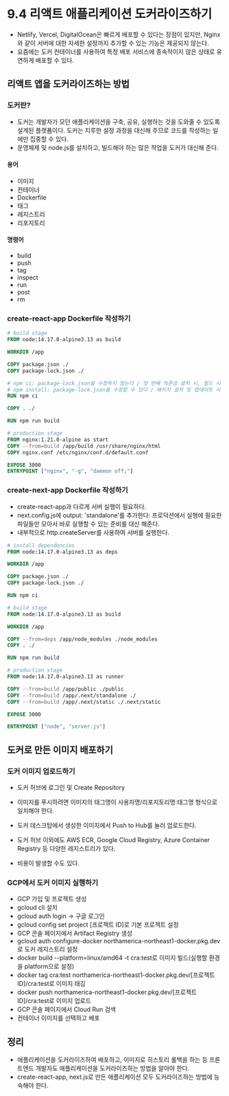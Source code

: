 # 9.4 리액트 애플리케이션 도커라이즈하기

- Netlify, Vercel, DigitalOcean은 빠르게 배포할 수 있다는 장점이 있지만, Nginx와 같이 서버에 대한 자세한 설정까지 추가할 수 있는 기능은 제공되지 않는다.
- 요즘에는 도커 컨테이너를 사용하여 특정 배포 서비스에 종속적이지 않은 상태로 유연하게 배포할 수 있다.

## 리액트 앱을 도커라이즈하는 방법

### 도커란?

- 도커는 개발자가 모던 애플리케이션을 구축, 공유, 실행하는 것을 도와줄 수 있도록 설계된 플랫폼이다. 도커는 지루한 설정 과정을 대신해 주므로 코드를 작성하는 일에만 집중할 수 있다.
- 운영체제 및 node.js를 설치하고, 빌드해야 하는 많은 작업을 도커가 대신해 준다.

#### 용어

- 이미지
- 컨테이너
- Dockerfile
- 태그
- 레지스트리
- 리포지토리

#### 명령어

- build
- push
- tag
- inspect
- run
- post
- rm

### create-react-app Dockerfile 작성하기

```Dockerfile
# build stage
FROM node:14.17.0-alpine3.13 as build

WORKDIR /app

COPY package.json ./
COPY package-lock.json ./

# npm ci: package-lock.json을 수정하지 않는다 / 첫 번째 의존성 설치 시, 빌드 시
# npm install: package-lock.json을 수정할 수 있다 / 패키지 설치 및 업데이트 시
RUN npm ci

COPY . ./

RUN npm run build

# production stage
FROM nginx:1.21.0-alpine as start
COPY --from=build /app/build /usr/share/nginx/html
COPY nginx.conf /etc/nginx/conf.d/default.conf

EXPOSE 3000
ENTRYPOINT ["nginx", "-g", "daemon off;"]
```

### create-next-app Dockerfile 작성하기

- create-react-app과 다르게 서버 실행이 필요하다.
- next.config.js에 output: 'standalone'를 추가한다: 프로덕션에서 실행에 필요한 파일들만 모아서 바로 실행할 수 있는 준비를 대신 해준다.
- 내부적으로 http.createServer를 사용하여 서버를 실행한다.

```Dockerfile
# install dependencies
FROM node:14.17.0-alpine3.13 as deps

WORKDIR /app

COPY package.json ./
COPY package-lock.json ./

RUN npm ci

# build stage
FROM node:14.17.0-alpine3.13 as build

WORKDIR /app

COPY --from=deps /app/node_modules ./node_modules
COPY . ./

RUN npm run build

# production stage
FROM node:14.17.0-alpine3.13 as runner

COPY --from=build /app/public ./public
COPY --from=build /app/.next/standalone ./
COPY --from=build /app/.next/static ./.next/static

EXPOSE 3000

ENTRYPOINT ["node", "server.js"]
```

## 도커로 만든 이미지 배포하기

### 도커 이미지 업로드하기

- 도커 허브에 로그인 및 Create Repository
- 이미지를 푸시하려면 이미지의 태그명이 사용자명/리포지토리명:태그명 형식으로 일치해야 한다.
- 도커 데스크탑에서 생성한 이미지에서 Push to Hub를 눌러 업로드한다.

- 도커 허브 이외에도 AWS ECR, Google Cloud Registry, Azure Container Registry 등 다양한 레지스트리가 있다.
- 비용이 발생할 수도 있다.

### GCP에서 도커 이미지 실행하기

- GCP 가입 및 프로젝트 생성
- gcloud cli 설치
- gcloud auth login -> 구글 로그인
- gcloud config set project [프로젝트 ID]로 기본 프로젝트 설정
- GCP 콘솔 페이지에서 Artifact Registry 생성
- gcloud auth configure-docker northamerica-northeast1-docker.pkg.dev로 도커 레지스트리 설정
- docker build --platform=linux/amd64 -t cra:test로 이미지 빌드(실행할 환경을 platform으로 설정)
- docker tag cra:test northamerica-northeast1-docker.pkg.dev/[프로젝트 ID]/cra:test로 이미지 태깅
- docker push northamerica-northeast1-docker.pkg.dev/[프로젝트 ID]/cra:test로 이미지 업로드
- GCP 콘솔 페이지에서 Cloud Run 검색
- 컨테이너 이미지를 선택하고 배포

## 정리

- 애플리케이션을 도커라이즈하여 배포하고, 이미지로 히스토리 롤백을 하는 등 프론트엔드 개발자도 애플리케이션을 도커라이즈하는 방법을 알아야 한다.
- create-react-app, next.js로 만든 애플리케이션 모두 도커라이즈하는 방법에 능숙해야 한다.
